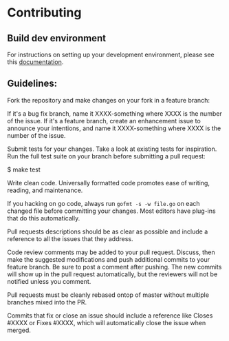 # Contributing

## Build dev environment

For instructions on setting up your development environment, please see this
[documentation](https://github.com/folieadrien/grounds/blob/master/docs/DEVENV.md).

## Guidelines:

Fork the repository and make changes on your fork in a feature branch:

If it's a bug fix branch, name it XXXX-something where XXXX is the number of the issue.
If it's a feature branch, create an enhancement issue to announce your intentions, and name it XXXX-something where
XXXX is the number of the issue.

Submit tests for your changes. Take a look at existing tests for inspiration.
Run the full test suite on your branch before submitting a pull request:

  $ make test

Write clean code. Universally formatted code promotes ease of writing, reading, and maintenance.

If you hacking on go code, always run `gofmt -s -w file.go` on each changed file before committing your changes.
Most editors have plug-ins that do this automatically.

Pull requests descriptions should be as clear as possible and include a reference to all the issues that they address.

Code review comments may be added to your pull request. Discuss, then make the suggested modifications and push additional
commits to your feature branch. Be sure to post a comment after pushing. The new commits will show up in the pull request
automatically, but the reviewers will not be notified unless you comment.

Pull requests must be cleanly rebased ontop of master without multiple branches mixed into the PR.

Commits that fix or close an issue should include a reference like Closes #XXXX or Fixes #XXXX, which will automatically close the issue 
when merged.
